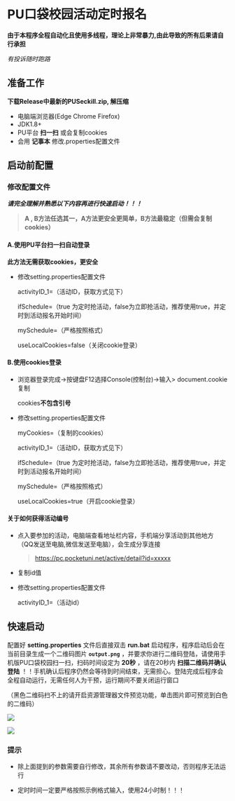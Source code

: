 # PU口袋校园活动定时报名

**由于本程序全程自动化且使用多线程，理论上非常暴力,由此导致的所有后果请自行承担**

*有投诉随时跑路*

## 准备工作

**下载Release中最新的PUSeckill.zip, 解压缩**

- 电脑端浏览器(Edge Chrome Firefox)
- JDK1.8+
- PU平台 **扫一扫** 或会复制cookies
- 会用 **记事本** 修改.properties配置文件

## 启动前配置

### 修改配置文件

***请完全理解并熟悉以下内容再进行快速启动！！！***

> **A , B方法任选其一，A方法更安全更简单，B方法最稳定（但需会复制cookies）**

#### A.使用PU平台扫一扫自动登录

**此方法无需获取cookies，更安全**

- 修改setting.properties配置文件
  
  activityID_1=（活动ID，获取方式见下）
  
  ifSchedule=（true 为定时抢活动，false为立即抢活动，推荐使用true，并定时到活动报名开始时间）
  
  mySchedule=（严格按照格式）
  
  useLocalCookies=false（关闭cookie登录）

#### B.使用cookies登录

- 浏览器登录完成->按键盘F12选择Console(控制台)->输入> document.cookie复制
  
  cookies**不包含引号**

- 修改setting.properties配置文件
  
  myCookies=（复制的cookies）
  
  activityID_1=（活动ID，获取方式见下）
  
  ifSchedule=（true 为定时抢活动，false为立即抢活动，推荐使用true，并定时到活动报名开始时间）
  
  mySchedule=（严格按照格式）
  
  useLocalCookies=true（开启cookie登录）

#### 关于如何获得活动编号

- 点入要参加的活动，电脑端查看地址栏内容，手机端分享活动到其他地方（QQ发送至电脑,微信发送至电脑），会生成分享连接
  
  > https://pc.pocketuni.net/active/detail?id=xxxxx

- 复制id值

- 修改setting.properties配置文件
  
  activityID_1=（活动id）

## 快速启动

配置好 **setting.properties** 文件后直接双击 **run.bat** 启动程序，程序启动后会在当前目录生成一个二维码图片 **`output.png`** ，并要求你进行二维码登陆，请使用手机版PU口袋校园扫一扫，扫码时间设定为 **20秒** ，请在20秒内 **扫描二维码并确认登陆** ！！手机确认后程序仍然会等待到时间结束，无需担心。登陆完成后程序会全程自动运行，无需任何人为干预，运行期间不要关闭运行窗口

（黑色二维码扫不上的请开启资源管理器文件预览功能，单击图片即可预览到白色的二维码）

![](https://cdn.jsdelivr.net/gh/Cey1anze/Blog_Images@main/pic/202310052210894.png)

![](https://cdn.jsdelivr.net/gh/Cey1anze/Blog_Images@main/pic/202310251232383.png)

### 提示

- 除上面提到的参数需要自行修改，其余所有参数请不要改动，否则程序无法运行

- 定时时间一定要严格按照示例格式输入，使用24小时制！！！
